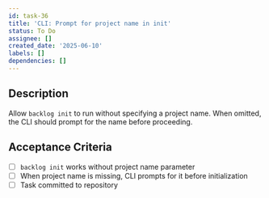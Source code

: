 ```yaml
---
id: task-36
title: 'CLI: Prompt for project name in init'
status: To Do
assignee: []
created_date: '2025-06-10'
labels: []
dependencies: []
---
```


## Description

Allow `backlog init` to run without specifying a project name. When omitted, the CLI should prompt for the name before proceeding.

## Acceptance Criteria
- [ ] `backlog init` works without project name parameter
- [ ] When project name is missing, CLI prompts for it before initialization
- [ ] Task committed to repository
